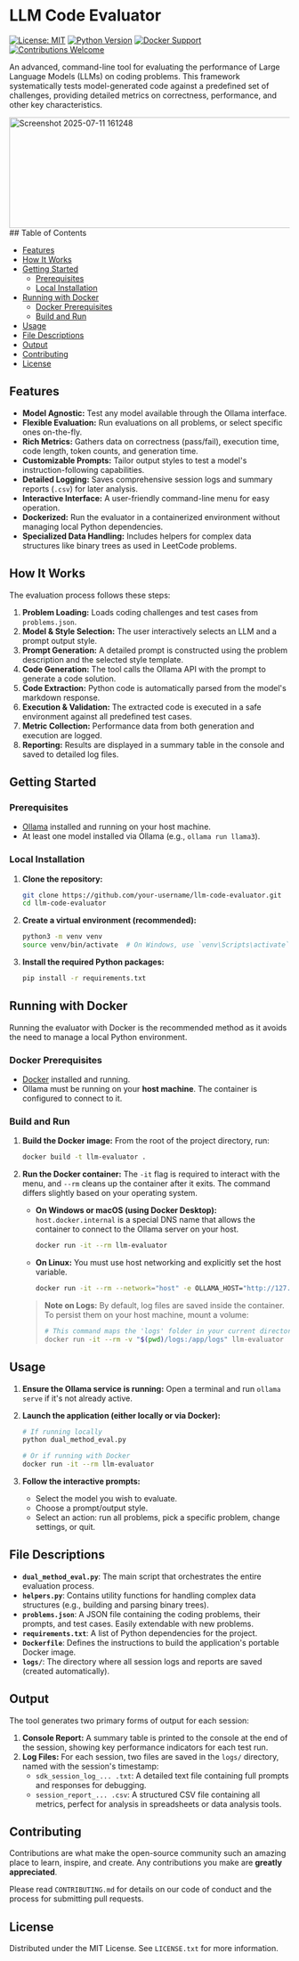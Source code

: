# LLM Code Evaluator

[![License: MIT](https://img.shields.io/badge/License-MIT-yellow.svg)](https://opensource.org/licenses/MIT)
[![Python Version](https://img.shields.io/badge/python-3.9%2B-blue.svg)](https://www.python.org/downloads/)
[![Docker Support](https://img.shields.io/badge/docker-ready-blue.svg)](https://www.docker.com/)
[![Contributions Welcome](https://img.shields.io/badge/contributions-welcome-brightgreen.svg?style=flat)](./CONTRIBUTING.md)

An advanced, command-line tool for evaluating the performance of Large Language Models (LLMs) on coding problems. This framework systematically tests model-generated code against a predefined set of challenges, providing detailed metrics on correctness, performance, and other key characteristics.

<img width="1680" height="199" alt="Screenshot 2025-07-11 161248" src="https://github.com/user-attachments/assets/41501a2b-f0c4-433a-8822-b38fb738ecd1" /> 
## Table of Contents

- [Features](#features)
- [How It Works](#how-it-works)
- [Getting Started](#getting-started)
  - [Prerequisites](#prerequisites)
  - [Local Installation](#local-installation)
- [Running with Docker](#running-with-docker)
  - [Docker Prerequisites](#docker-prerequisites)
  - [Build and Run](#build-and-run)
- [Usage](#usage)
- [File Descriptions](#file-descriptions)
- [Output](#output)
- [Contributing](#contributing)
- [License](#license)

## Features

*   **Model Agnostic:** Test any model available through the Ollama interface.
*   **Flexible Evaluation:** Run evaluations on all problems, or select specific ones on-the-fly.
*   **Rich Metrics:** Gathers data on correctness (pass/fail), execution time, code length, token counts, and generation time.
*   **Customizable Prompts:** Tailor output styles to test a model's instruction-following capabilities.
*   **Detailed Logging:** Saves comprehensive session logs and summary reports (`.csv`) for later analysis.
*   **Interactive Interface:** A user-friendly command-line menu for easy operation.
*   **Dockerized:** Run the evaluator in a containerized environment without managing local Python dependencies.
*   **Specialized Data Handling:** Includes helpers for complex data structures like binary trees as used in LeetCode problems.

## How It Works

The evaluation process follows these steps:

1.  **Problem Loading:** Loads coding challenges and test cases from `problems.json`.
2.  **Model & Style Selection:** The user interactively selects an LLM and a prompt output style.
3.  **Prompt Generation:** A detailed prompt is constructed using the problem description and the selected style template.
4.  **Code Generation:** The tool calls the Ollama API with the prompt to generate a code solution.
5.  **Code Extraction:** Python code is automatically parsed from the model's markdown response.
6.  **Execution & Validation:** The extracted code is executed in a safe environment against all predefined test cases.
7.  **Metric Collection:** Performance data from both generation and execution are logged.
8.  **Reporting:** Results are displayed in a summary table in the console and saved to detailed log files.

## Getting Started

### Prerequisites

*   [Ollama](https://ollama.ai/) installed and running on your host machine.
*   At least one model installed via Ollama (e.g., `ollama run llama3`).

### Local Installation

1.  **Clone the repository:**
    ```sh
    git clone https://github.com/your-username/llm-code-evaluator.git
    cd llm-code-evaluator
    ```

2.  **Create a virtual environment (recommended):**
    ```sh
    python3 -m venv venv
    source venv/bin/activate  # On Windows, use `venv\Scripts\activate`
    ```

3.  **Install the required Python packages:**
    ```sh
    pip install -r requirements.txt
    ```

## Running with Docker

Running the evaluator with Docker is the recommended method as it avoids the need to manage a local Python environment.

### Docker Prerequisites

*   [Docker](https://www.docker.com/products/docker-desktop/) installed and running.
*   Ollama must be running on your **host machine**. The container is configured to connect to it.

### Build and Run

1.  **Build the Docker image:**
    From the root of the project directory, run:
    ```sh
    docker build -t llm-evaluator .
    ```

2.  **Run the Docker container:**
    The `-it` flag is required to interact with the menu, and `--rm` cleans up the container after it exits. The command differs slightly based on your operating system.

    *   **On Windows or macOS (using Docker Desktop):**
        `host.docker.internal` is a special DNS name that allows the container to connect to the Ollama server on your host.
        ```sh
        docker run -it --rm llm-evaluator
        ```

    *   **On Linux:**
        You must use host networking and explicitly set the host variable.
        ```sh
        docker run -it --rm --network="host" -e OLLAMA_HOST="http://127.0.0.1:11434" llm-evaluator
        ```

    > **Note on Logs:** By default, log files are saved inside the container. To persist them on your host machine, mount a volume:
    > ```sh
    > # This command maps the 'logs' folder in your current directory to the '/app/logs' folder in the container.
    > docker run -it --rm -v "$(pwd)/logs:/app/logs" llm-evaluator
    > ```

## Usage

1.  **Ensure the Ollama service is running:**
    Open a terminal and run `ollama serve` if it's not already active.

2.  **Launch the application (either locally or via Docker):**
    ```sh
    # If running locally
    python dual_method_eval.py

    # Or if running with Docker
    docker run -it --rm llm-evaluator
    ```

3.  **Follow the interactive prompts:**
    *   Select the model you wish to evaluate.
    *   Choose a prompt/output style.
    *   Select an action: run all problems, pick a specific problem, change settings, or quit.

## File Descriptions

*   **`dual_method_eval.py`**: The main script that orchestrates the entire evaluation process.
*   **`helpers.py`**: Contains utility functions for handling complex data structures (e.g., building and parsing binary trees).
*   **`problems.json`**: A JSON file containing the coding problems, their prompts, and test cases. Easily extendable with new problems.
*   **`requirements.txt`**: A list of Python dependencies for the project.
*   **`Dockerfile`**: Defines the instructions to build the application's portable Docker image.
*   **`logs/`**: The directory where all session logs and reports are saved (created automatically).

## Output

The tool generates two primary forms of output for each session:

1.  **Console Report:** A summary table is printed to the console at the end of the session, showing key performance indicators for each test run.
2.  **Log Files:** For each session, two files are saved in the `logs/` directory, named with the session's timestamp:
    *   `sdk_session_log_... .txt`: A detailed text file containing full prompts and responses for debugging.
    *   `session_report_... .csv`: A structured CSV file containing all metrics, perfect for analysis in spreadsheets or data analysis tools.

## Contributing

Contributions are what make the open-source community such an amazing place to learn, inspire, and create. Any contributions you make are **greatly appreciated**.

Please read `CONTRIBUTING.md` for details on our code of conduct and the process for submitting pull requests.

## License

Distributed under the MIT License. See `LICENSE.txt` for more information.
